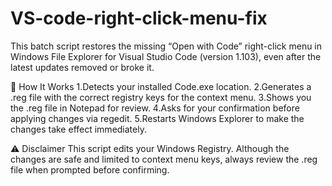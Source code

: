 # VS-code-right-click-menu-fix
This batch script restores the missing “Open with Code” right-click menu in Windows File Explorer for Visual Studio Code (version 1.103), even after the latest updates removed or broke it.

🚀 How It Works
1.Detects your installed Code.exe location.
2.Generates a .reg file with the correct registry keys for the context menu.
3.Shows you the .reg file in Notepad for review.
4.Asks for your confirmation before applying changes via regedit.
5.Restarts Windows Explorer to make the changes take effect immediately.

⚠ Disclaimer
This script edits your Windows Registry. Although the changes are safe and limited to context menu keys, always review the .reg file when prompted before confirming.
